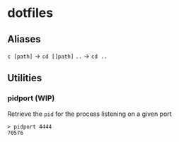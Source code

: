 # dotfiles


## Aliases
`c [path]` → `cd []path]`
`..` → `cd ..`



## Utilities




### pidport (WIP)
Retrieve the `pid` for the process listening on a given port
    
    > pidport 4444
    70576